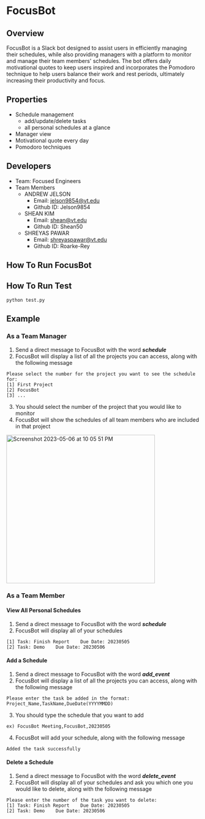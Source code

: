 # FocusBot

## Overview
FocusBot is a Slack bot designed to assist users in efficiently managing their schedules, while also providing managers with a platform to monitor and manage their team members' schedules. The bot offers daily motivational quotes to keep users inspired and incorporates the Pomodoro technique to help users balance their work and rest periods, ultimately increasing their productivity and focus.

## Properties
* Schedule management 
    * add/update/delete tasks
    * all personal schedules at a glance
* Manager view
* Motivational quote every day
* Pomodoro techniques

## Developers
* Team: Focused Engineers
* Team Members
    * ANDREW JELSON    
        * Email: jelson9854@vt.edu
        * Github ID: Jelson9854
    * SHEAN KIM
        * Email: shean@vt.edu
        * Github ID: Shean50
    * SHREYAS PAWAR 
        * Email: shreyaspawar@vt.edu
        * Github ID: Roarke-Rey
 
## How To Run FocusBot
## How To Run Test
```
python test.py
```
## Example
### As a Team Manager
1) Send a direct message to FocusBot with the word ***schedule*** 
2) FocusBot will display a list of all the projects you can access, along with the following message
```
Please select the number for the project you want to see the schedule for:
[1] First Project
[2] FocusBot
[3] ...
```
3) You should select the number of the project that you would like to monitor
4) FocusBot will show the schedules of all team members who are included in that project
<img width="388" alt="Screenshot 2023-05-06 at 10 05 51 PM" src="https://user-images.githubusercontent.com/122955570/236653943-12c64594-e5c6-49bc-8f30-4df599d39acc.png">

### As a Team Member
#### View All Personal Schedules
1) Send a direct message to FocusBot with the word ***schedule*** 
2) FocusBot will display all of your schedules
```
[1] Task: Finish Report    Due Date: 20230505
[2] Task: Demo    Due Date: 20230506
```
#### Add a Schedule
1) Send a direct message to FocusBot with the word ***add_event*** 
2) FocusBot will display a list of all the projects you can access, along with the following message
```
Please enter the task be added in the format: 
Project_Name,TaskName,DueDate(YYYYMMDD)
```
3) You should type the schedule that you want to add
```
ex) FocusBot Meeting,FocusBot,20230505
```
4) FocusBot will add your schedule, along with the following message
```
Added the task successfully
```
#### Delete a Schedule
1) Send a direct message to FocusBot with the word ***delete_event*** 
2) FocusBot will display all of your schedules and ask you which one you would like to delete, along with the following message
```
Please enter the number of the task you want to delete:
[1] Task: Finish Report    Due Date: 20230505
[2] Task: Demo    Due Date: 20230506
```
